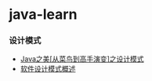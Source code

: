 # java-learn
### 设计模式
- [Java之美[从菜鸟到高手演变]之设计模式](https://blog.csdn.net/zhangerqing/article/details/8194653)
- [软件设计模式概述](http://c.biancheng.net/view/1317.html)



